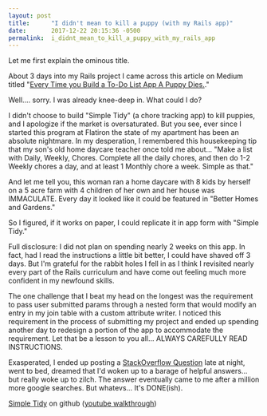 ```yaml
---
layout: post
title:      "I didn't mean to kill a puppy (with my Rails app)"
date:       2017-12-22 20:15:36 -0500
permalink:  i_didnt_mean_to_kill_a_puppy_with_my_rails_app
---
```



Let me first explain the ominous title.

About 3 days into my Rails project I came across this article on Medium titled "[Every Time you Build a To-Do List App A Puppy Dies.](https://medium.freecodecamp.org/every-time-you-build-a-to-do-list-app-a-puppy-dies-505b54637a5d)."

Well.... sorry.  I was already knee-deep in.  What could I do?

I didn't choose to build "Simple Tidy" (a chore tracking app) to kill puppies, and I apologize if the market is oversaturated.  But you see, ever since I started this program at Flatiron the state of my apartment has been an absolute nightmare.  In my desperation, I remembered this housekeeping tip that my son's old home daycare teacher once told me about... "Make a list with Daily, Weekly, Chores.  Complete all the daily chores, and then do 1-2 Weekly chores a day, and at least 1 Monthly chore a week.  Simple as that."

And let me tell you, this woman ran a home daycare with 8 kids by herself on a 5 acre farm with 4 children of her own and her house was IMMACULATE.  Every day it looked like it could be featured in "Better Homes and Gardens."

So I figured, if it works on paper, I could replicate it in app form with "Simple Tidy."

Full disclosure:  I did not plan on spending nearly 2 weeks on this app.  In fact, had I read the instructions a little bit better, I could have shaved off 3 days.  But I'm grateful for the rabbit holes I fell in as I think I revisited nearly every part of the Rails curriculum and have come out feeling much more confident in my newfound skills.

The one challenge that I beat my head on the longest was the requirement to pass user submitted params through a nested form that would modify an entry in my join table with a custom attribute writer.  I noticed this requirement in the process of submitting my project and ended up spending another day to redesign a portion of the app to accommodate the requirement.  Let that be a lesson to you all... ALWAYS CAREFULLY READ INSTRUCTIONS.

Exasperated, I ended up posting a [StackOverflow Question](https://stackoverflow.com/questions/47919684/grabbing-user-ids-through-a-nested-form-for-use-in-custom-attribute-writer) late at night, went to bed, dreamed that I'd woken up to a barage of helpful answers... but really woke up to zilch.  The answer eventually came to me after a million more google searches.  But whatevs... It's DONE(ish).


[Simple Tidy](https://github.com/meebenitez/Simple-Tidy) on github 
([youtube walkthrough](https://youtu.be/qkqdq9EU7xA))


